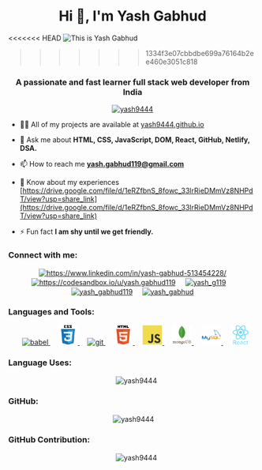 <!---
yash9444/yash9444 is a ✨ special ✨ repository because its `README.md` (this file) appears on your GitHub profile.
You can click the Preview link to take a look at your changes.
--->
<h1 align="center">Hi 👋, I'm Yash Gabhud</h1>
<<<<<<< HEAD
<img src="https://github.com/yash9444/yash9444/blob/702ad9d6e28413623d78274d3bb7777c66169479/web-development-yash.mp4" alt="This is Yash Gabhud"/>

<!-- <img src="https://cdnl.iconscout.com/lottie/premium/preview-watermark/web-development-3754057-3179103.mp4" alt="This is Yash Gabhud"/> -->
>>>>>>> 1334f3e07cbbdbe699a76164b2ee460e3051c818

<h3 align="center">A passionate and fast learner full stack web developer from India</h3>

<p align="center"> <a href="https://github.com/ryo-ma/github-profile-trophy"><img src="https://github-profile-trophy.vercel.app/?username=yash9444" alt="yash9444" /></a> </p>

- 👨‍💻 All of my projects are available at [yash9444.github.io](yash9444.github.io)

- 💬 Ask me about **HTML, CSS, JavaScript, DOM, React, GitHub, Netlify, DSA.**

- 📫 How to reach me **yash.gabhud119@gmail.com**

- 📄 Know about my experiences [https://drive.google.com/file/d/1eRZfbnS_8fowc_33lrRieDMmVz8NHPdT/view?usp=share_link](https://drive.google.com/file/d/1eRZfbnS_8fowc_33lrRieDMmVz8NHPdT/view?usp=share_link)

- ⚡ Fun fact **I am shy until we get friendly.**

<h3 align="left">Connect with me:</h3>
<p align="center" space="10px">
&nbsp; &nbsp; <a href="https://linkedin.com/in/https://www.linkedin.com/in/yash-gabhud-513454228/" target="blank"><img align="center" src="https://raw.githubusercontent.com/rahuldkjain/github-profile-readme-generator/master/src/images/icons/Social/linked-in-alt.svg" alt="https://www.linkedin.com/in/yash-gabhud-513454228/" height="30" width="40" /></a>
&nbsp; &nbsp; <a href="https://codesandbox.com/https://codesandbox.io/u/yash.gabhud119" target="blank"><img align="center" src="https://raw.githubusercontent.com/rahuldkjain/github-profile-readme-generator/master/src/images/icons/Social/codesandbox.svg" alt="https://codesandbox.io/u/yash.gabhud119" height="30" width="40" /></a>
&nbsp; &nbsp; <a href="https://instagram.com/yash_g119" target="blank"><img align="center" src="https://raw.githubusercontent.com/rahuldkjain/github-profile-readme-generator/master/src/images/icons/Social/instagram.svg" alt="yash_g119" height="30" width="40" /></a>
&nbsp; &nbsp; <a href="https://www.hackerrank.com/yash_gabhud119" target="blank"><img align="center" src="https://raw.githubusercontent.com/rahuldkjain/github-profile-readme-generator/master/src/images/icons/Social/hackerrank.svg" alt="yash_gabhud119" height="30" width="40" /></a>
&nbsp; &nbsp; <a href="https://www.leetcode.com/yash_gabhud" target="blank"><img align="center" src="https://raw.githubusercontent.com/rahuldkjain/github-profile-readme-generator/master/src/images/icons/Social/leet-code.svg" alt="yash_gabhud" height="30" width="40" /></a>
</p>

<h3 align="left">Languages and Tools:</h3>
<p align="center"> 
  &nbsp; &nbsp; <a href="https://babeljs.io/" target="_blank" rel="noreferrer"> 
  <img src="https://www.vectorlogo.zone/logos/babeljs/babeljs-icon.svg" alt="babel" width="40" height="40"/> 
  </a> 
  &nbsp; &nbsp; <a href="https://www.w3schools.com/css/" target="_blank" rel="noreferrer"> 
  <img src="https://raw.githubusercontent.com/devicons/devicon/master/icons/css3/css3-original-wordmark.svg" alt="css3" width="40" height="40"/> 
  </a> 
  &nbsp; &nbsp; <a href="https://git-scm.com/" target="_blank" rel="noreferrer"> 
  <img src="https://www.vectorlogo.zone/logos/git-scm/git-scm-icon.svg" alt="git" width="40" height="40"/> 
  </a> 
  &nbsp; &nbsp; <a href="https://www.w3.org/html/" target="_blank" rel="noreferrer"> 
  <img src="https://raw.githubusercontent.com/devicons/devicon/master/icons/html5/html5-original-wordmark.svg" alt="html5" width="40" height="40"/> 
  </a> 
  &nbsp; &nbsp; <a href="https://developer.mozilla.org/en-US/docs/Web/JavaScript" target="_blank" rel="noreferrer"> 
  <img src="https://raw.githubusercontent.com/devicons/devicon/master/icons/javascript/javascript-original.svg" alt="javascript" width="40" height="40"/> 
  </a> 
  &nbsp; &nbsp; <a href="https://www.mongodb.com/" target="_blank" rel="noreferrer"> 
  <img src="https://raw.githubusercontent.com/devicons/devicon/master/icons/mongodb/mongodb-original-wordmark.svg" alt="mongodb" width="40" height="40"/> 
  </a> 
  &nbsp; &nbsp; <a href="https://www.mysql.com/" target="_blank" rel="noreferrer"> 
  <img src="https://raw.githubusercontent.com/devicons/devicon/master/icons/mysql/mysql-original-wordmark.svg" alt="mysql" width="40" height="40"/> 
  </a> 
  &nbsp; &nbsp; <a href="https://reactjs.org/" target="_blank" rel="noreferrer"> 
  <img src="https://raw.githubusercontent.com/devicons/devicon/master/icons/react/react-original-wordmark.svg" alt="react" width="40" height="40"/> </a> 
</p>
<h3 align="left">Language Uses:</h3>
<p align="center">&nbsp; &nbsp; <img align="center" src="https://github-readme-stats.vercel.app/api/top-langs?username=yash9444&show_icons=true&locale=en&layout=compact" alt="yash9444" /></p>
<h3 align="left">GitHub:</h3>
<p align="center">&nbsp;<img align="center" src="https://github-readme-stats.vercel.app/api?username=yash9444&show_icons=true&locale=en" alt="yash9444" /></p>
<h3 align="left">GitHub Contribution:</h3>
<p align="center">&nbsp; &nbsp; <img align="center" src="https://github-readme-streak-stats.herokuapp.com/?user=yash9444&" alt="yash9444" /></p>

